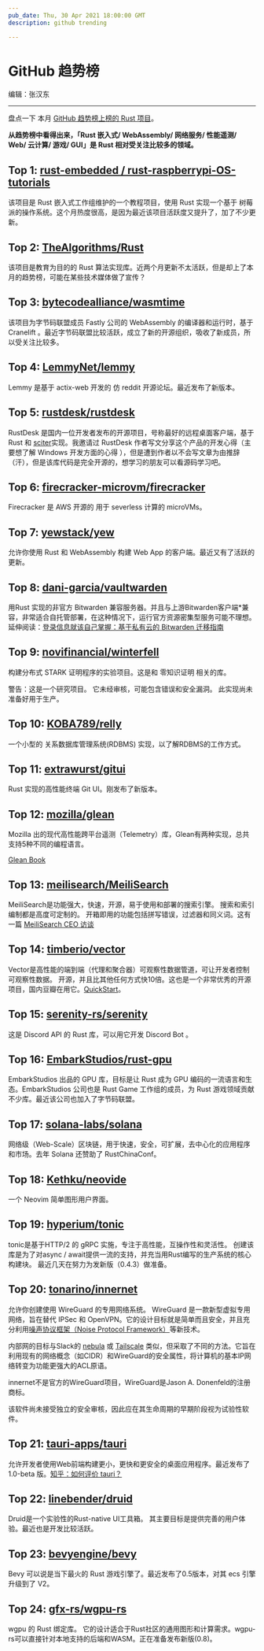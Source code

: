 ```yaml
---
pub_date: Thu, 30 Apr 2021 18:00:00 GMT
description: github trending 

---
```


# GitHub 趋势榜

编辑：张汉东

---

盘点一下 本月 [GitHub 趋势榜上榜的 Rust 项目](https://github.com/trending/rust?since=daily)。

**从趋势榜中看得出来，「Rust 嵌入式/ WebAssembly/ 网络服务/ 性能遥测/ Web/ 云计算/ 游戏/ GUI」是 Rust 相对受关注比较多的领域。**

## Top 1: [rust-embedded / rust-raspberrypi-OS-tutorials](https://github.com/rust-embedded/rust-raspberrypi-OS-tutorials)

该项目是 Rust 嵌入式工作组维护的一个教程项目，使用 Rust 实现一个基于 树莓派的操作系统。这个月热度很高，是因为最近该项目活跃度又提升了，加了不少更新。

## Top 2: [TheAlgorithms/Rust](https://github.com/TheAlgorithms/Rust)

该项目是教育为目的的 Rust 算法实现库。近两个月更新不太活跃，但是却上了本月的趋势榜，可能在某些技术媒体做了宣传？

## Top 3: [bytecodealliance/wasmtime](https://github.com/bytecodealliance/wasmtime)

该项目为字节码联盟成员 Fastly 公司的 WebAssembly 的编译器和运行时，基于 Cranelift 。最近字节码联盟比较活跃，成立了新的开源组织，吸收了新成员，所以受关注比较多。

## Top 4: [LemmyNet/lemmy](https://github.com/LemmyNet/lemmy)

Lemmy 是基于 actix-web 开发的 仿 reddit 开源论坛。最近发布了新版本。

## Top 5: [rustdesk/rustdesk](https://github.com/rustdesk/rustdesk)

RustDesk 是国内一位开发者发布的开源项目，号称最好的远程桌面客户端，基于 Rust 和 [sciter](https://sciter.com/)实现。我邀请过 RustDesk 作者写文分享这个产品的开发心得（主要想了解 Windows 开发方面的心得 ），但是遭到作者以不会写文章为由推辞（汗），但是该库代码是完全开源的，想学习的朋友可以看源码学习吧。

## Top 6: [firecracker-microvm/firecracker](https://github.com/firecracker-microvm/firecracker)

Firecracker 是 AWS 开源的 用于 severless 计算的 microVMs。

## Top 7: [yewstack/yew](https://github.com/yewstack/yew)

允许你使用 Rust 和 WebAssembly 构建 Web App 的客户端。最近又有了活跃的更新。

## Top 8: [dani-garcia/vaultwarden](https://github.com/dani-garcia/vaultwarden)

用Rust 实现的非官方 Bitwarden 兼容服务器。并且与上游Bitwarden客户端*兼容，非常适合自托管部署，在这种情况下，运行官方资源密集型服务可能不理想。延伸阅读：[登录信息就该自己掌握：基于私有云的 Bitwarden 迁移指南](https://sspai.com/post/61976)

## Top 9: [novifinancial/winterfell](https://github.com/novifinancial/winterfell)

构建分布式 STARK 证明程序的实验项目。这是和 零知识证明 相关的库。

警告：这是一个研究项目。 它未经审核，可能包含错误和安全漏洞。 此实现尚未准备好用于生产。

## Top 10: [KOBA789/relly](https://github.com/KOBA789/relly)

一个小型的 关系数据库管理系统(RDBMS)  实现，以了解RDBMS的工作方式。

## Top 11: [extrawurst/gitui](https://github.com/extrawurst/gitui)

Rust 实现的高性能终端 Git UI。刚发布了新版本。

## Top 12: [mozilla/glean](https://github.com/mozilla/glean)

Mozilla 出的现代高性能跨平台遥测（Telemetry）库，Glean有两种实现，总共支持5种不同的编程语言。 

[Glean Book](https://mozilla.github.io/glean/book/index.html)

## Top 13: [meilisearch/MeiliSearch](https://github.com/meilisearch/MeiliSearch)

MeiliSearch是功能强大，快速，开源，易于使用和部署的搜索引擎。 搜索和索引编制都是高度可定制的。 开箱即用的功能包括拼写错误，过滤器和同义词。这有一篇 [MeiliSearch CEO 访谈](./meili_search.md)

## Top 14: [timberio/vector](https://github.com/timberio/vector)

Vector是高性能的端到端（代理和聚合器）可观察性数据管道，可让开发者控制可观察性数据。 开源，并且比其他任何方式快10倍。这也是一个非常优秀的开源项目，国内豆瓣在用它。[QuickStart](https://vector.dev/docs/setup/quickstart/)。

## Top 15: [serenity-rs/serenity](https://github.com/serenity-rs/serenity)

这是 Discord API 的 Rust 库，可以用它开发 Discord Bot 。

## Top 16: [EmbarkStudios/rust-gpu](https://github.com/EmbarkStudios/rust-gpu)

EmbarkStudios 出品的 GPU 库，目标是让 Rust 成为 GPU 编码的一流语言和生态。EmbarkStudios 公司也是 Rust Game 工作组的成员，为 Rust 游戏领域贡献不少库。最近该公司也加入了字节码联盟。

## Top 17: [solana-labs/solana](https://github.com/solana-labs/solana)

网络级（Web-Scale）区块链，用于快速，安全，可扩展，去中心化的应用程序和市场。去年 Solana 还赞助了 RustChinaConf。

## Top 18: [Kethku/neovide](https://github.com/Kethku/neovide)

一个 Neovim 简单图形用户界面。

## Top 19: [hyperium/tonic](https://github.com/hyperium/tonic)

tonic是基于HTTP/2 的 gRPC 实施，专注于高性能，互操作性和灵活性。 创建该库是为了对async / await提供一流的支持，并充当用Rust编写的生产系统的核心构建块。 最近几天在努力为发新版（0.4.3）做准备。

## Top 20: [tonarino/innernet](https://github.com/tonarino/innernet)

允许你创建使用 WireGuard 的专用网络系统。 WireGuard 是一款新型虚拟专用网络，旨在替代 IPSec 和 OpenVPN。它的设计目标就是简单而且安全，并且充分利用[噪声协议框架（Noise Protocol Framework）](https://noiseprotocol.org/)等新技术。

内部网的目标与Slack的 [nebula](https://github.com/slackhq/nebula) 或 [Tailscale](https://tailscale.com/) 类似，但采取了不同的方法。它旨在利用现有的网络概念（如CIDR）和WireGuard的安全属性，将计算机的基本IP网络转变为功能更强大的ACL原语。

innernet不是官方的WireGuard项目，WireGuard是Jason A. Donenfeld的注册商标。

该软件尚未接受独立的安全审核，因此应在其生命周期的早期阶段视为试验性软件。

## Top 21: [tauri-apps/tauri](https://github.com/tauri-apps/tauri)

允许开发者使用Web前端构建更小，更快和更安全的桌面应用程序。最近发布了 1.0-beta 版。[知乎：如何评价 tauri？](https://www.zhihu.com/question/396199869)

## Top 22: [linebender/druid](https://github.com/linebender/druid)

Druid是一个实验性的Rust-native UI工具箱。 其主要目标是提供完善的用户体验。最近也是开发比较活跃。

## Top 23: [bevyengine/bevy](https://github.com/bevyengine/bevy)

Bevy 可以说是当下最火的 Rust 游戏引擎了。最近发布了0.5版本，对其 ecs 引擎升级到了 V2。

## Top 24: [gfx-rs/wgpu-rs](https://github.com/gfx-rs/wgpu-rs)

 wgpu 的 Rust 绑定库。 它的设计适合于Rust社区的通用图形和计算需求。wgpu-rs可以直接针对本地支持的后端和WASM。正在准备发布新版(0.8)。


